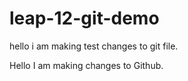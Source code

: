 # leap-12-git-demo

hello i am making test changes to git file.

Hello I am making changes to Github.

